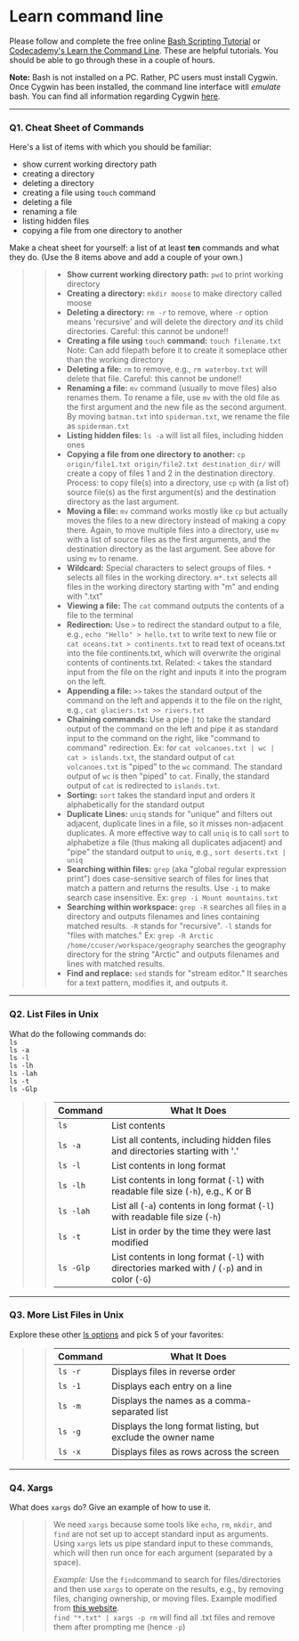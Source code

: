 # Learn command line

Please follow and complete the free online [Bash Scripting Tutorial](https://ryanstutorials.net/bash-scripting-tutorial/) or [Codecademy's Learn the Command Line](https://www.codecademy.com/learn/learn-the-command-line). These are helpful tutorials. You should be able to go through these in a couple of hours.

**Note:** Bash is not installed on a PC. Rather, PC users must install Cygwin. Once Cygwin has been installed, the command line interface witll _emulate_ bash. You can find all information regarding Cygwin [here](https://www.cygwin.com/).

---

### Q1.  Cheat Sheet of Commands  

Here's a list of items with which you should be familiar:  
* show current working directory path
* creating a directory
* deleting a directory
* creating a file using `touch` command
* deleting a file
* renaming a file
* listing hidden files
* copying a file from one directory to another

Make a cheat sheet for yourself: a list of at least **ten** commands and what they do.  (Use the 8 items above and add a couple of your own.)  

> > * **Show current working directory path:** `pwd` to print working directory
> > * **Creating a directory:** `mkdir moose` to make directory called moose
> > * **Deleting a directory:** `rm -r` to remove, where `-r` option means 'recursive' and will delete the directory *and* its child directories. Careful: this cannot be undone!!
> > * **Creating a file using** `touch` **command:** `touch filename.txt` Note: Can add filepath before it to create it someplace other than the working directory
> > * **Deleting a file:** `rm` to remove, e.g., `rm waterboy.txt` will delete that file. Careful: this cannot be undone!!
> > * **Renaming a file:** `mv` command (usually to move files) also renames them. To rename a file, use `mv` with the old file as the first argument and the new file as the second argument. By moving `batman.txt` into `spiderman.txt`, we rename the file as `spiderman.txt`
> > * **Listing hidden files:** `ls -a` will list all files, including hidden ones
> > * **Copying a file from one directory to another:** `cp origin/file1.txt origin/file2.txt destination_dir/` will create a copy of files 1 and 2 in the destination directory. Process: to copy file(s) into a directory, use `cp` with (a list of) source file(s) as the first argument(s) and the destination directory as the last argument.
> > * **Moving a file:** `mv` command works mostly like `cp` but actually moves the files to a new directory instead of making a copy there. Again, to move multiple files into a directory, use `mv` with a list of source files as the first arguments, and the destination directory as the last argument. See above for using `mv` to rename.
> > * **Wildcard:** Special characters to select groups of files. `*` selects all files in the working directory. `m*.txt` selects all files in the working directory starting with "m" and ending with ".txt"
> > * **Viewing a file:** The `cat` command outputs the contents of a file to the terminal
> > * **Redirection:** Use `>` to redirect the standard output to a file, e.g., `echo "Hello" > hello.txt` to write text to new file or `cat oceans.txt > continents.txt` to read text of oceans.txt into the file continents.txt, which will overwrite the original contents of continents.txt. Related: `<` takes the standard input from the file on the right and inputs it into the program on the left.
> > * **Appending a file:** `>>` takes the standard output of the command on the left and appends it to the file on the right, e.g., `cat glaciers.txt >> rivers.txt`
> > * **Chaining commands:** Use a pipe `|` to take the standard output of the command on the left and pipe it as standard input to the command on the right, like "command to command" redirection. Ex: for `cat volcanoes.txt | wc | cat > islands.txt`, the standard output of `cat volcanoes.txt` is "piped" to the `wc` command. The standard output of `wc` is then "piped" to `cat`. Finally, the standard output of `cat` is redirected to `islands.txt`. 
> > * **Sorting:** `sort` takes the standard input and orders it alphabetically for the standard output
> > * **Duplicate Lines:** `uniq` stands for "unique" and filters out adjacent, duplicate lines in a file, so it misses non-adjacent duplicates. A more effective way to call `uniq` is to call `sort` to alphabetize a file (thus making all duplicates adjacent) and "pipe" the standard output to `uniq`, e.g., `sort deserts.txt | uniq`
> > * **Searching within files:** `grep` (aka "global regular expression print") does case-sensitive search of files for lines that match a pattern and returns the results. Use `-i` to make search case insensitive. Ex: `grep -i Mount mountains.txt` 
> > * **Searching within workspace:** `grep -R` searches all files in a directory and outputs filenames and lines containing matched results. `-R` stands for "recursive". `-l` stands for "files with matches." Ex: `grep -R Arctic /home/ccuser/workspace/geography` searches the geography directory for the string "Arctic" and outputs filenames and lines with matched results.
> > * **Find and replace:** `sed` stands for "stream editor." It searches for a text pattern, modifies it, and outputs it.

---

### Q2.  List Files in Unix   

What do the following commands do:  
`ls`  
`ls -a`  
`ls -l`  
`ls -lh`  
`ls -lah`  
`ls -t`  
`ls -Glp`  

> > Command | What It Does
> > ------- | ------------
> > `ls` | List contents
> > `ls -a` | List all contents, including hidden files and directories starting with '.'
> > `ls -l` | List contents in long format
> > `ls -lh`  | List contents in long format (`-l`) with readable file size (`-h`), e.g., K or B
> > `ls -lah` | List all (`-a`) contents in long format (`-l`) with readable file size (`-h`)
> > `ls -t`| List in order by the time they were last modified
> > `ls -Glp` | List contents in long format (`-l`) with directories marked with / (`-p`) and in color (`-G`)

---

### Q3.  More List Files in Unix  

Explore these other [ls options](http://www.techonthenet.com/unix/basic/ls.php) and pick 5 of your favorites:

> > Command | What It Does
> > ------- | ------------
> > `ls -r` | Displays files in reverse order
> > `ls -1` | Displays each entry on a line
> > `ls -m` | Displays the names as a comma-separated list
> > `ls -g` | Displays the long format listing, but exclude the owner name
> > `ls -x` | Displays files as rows across the screen

---

### Q4.  Xargs   

What does `xargs` do? Give an example of how to use it.

> > We need `xargs` because some tools like `echo`, `rm`, `mkdir`, and `find` are not set up to accept standard input as arguments. Using `xargs` lets us pipe standard input to these commands, which will then run once for each argument (separated by a space).
> >  
> > *Example:* Use the `find`command to search for files/directories and then use `xargs` to operate on the results, e.g., by removing files, changing ownership, or moving files. Example modified from [this website](https://shapeshed.com/unix-xargs/).  
> >  `find "*.txt" | xargs -p rm` will find all .txt files and remove them after prompting me (hence `-p`)

 

